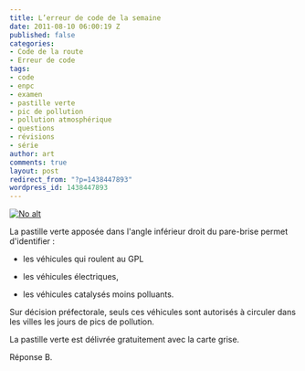 ```yaml
---
title: L’erreur de code de la semaine
date: 2011-08-10 06:00:19 Z
published: false
categories:
- Code de la route
- Erreur de code
tags:
- code
- enpc
- examen
- pastille verte
- pic de pollution
- pollution atmosphérique
- questions
- révisions
- série
author: art
comments: true
layout: post
redirect_from: "?p=1438447893"
wordpress_id: 1438447893
---
```


<a href="https://static.irz.fr/2011/06/cerberus-2011-06-07-à-04.08.27.png"><img alt="No alt" data-src="https://static.irz.fr/2011/06/cerberus-2011-06-07-à-04.08.27.png" src="https://static.irz.fr/thumb.php?size=<100&crop=0&src=https://static.irz.fr/2011/06/cerberus-2011-06-07-à-04.08.27.png" /></a>

La pastille verte apposée dans l'angle inférieur droit du pare-brise permet d'identifier :



	
  * les véhicules qui roulent au GPL

	
  * les véhicules électriques,

	
  * les véhicules catalysés moins polluants.


Sur décision préfectorale, seuls ces véhicules sont autorisés à circuler dans les villes les jours de pics de pollution.

La pastille verte est délivrée gratuitement avec la carte grise.

Réponse B.




